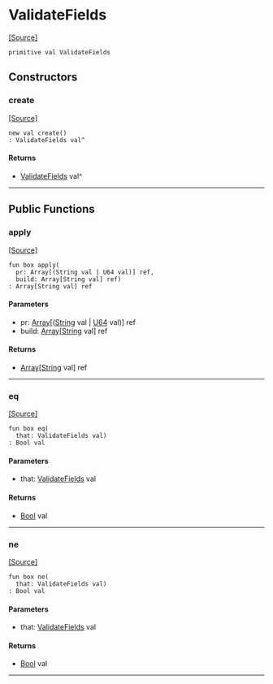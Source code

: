 # ValidateFields
<span class="source-link">[[Source]](src/semver-__-version/validate_fields.md#L3)</span>
```pony
primitive val ValidateFields
```

## Constructors

### create
<span class="source-link">[[Source]](src/semver-__-version/validate_fields.md#L3)</span>


```pony
new val create()
: ValidateFields val^
```

#### Returns

* [ValidateFields](semver-..-version-ValidateFields.md) val^

---

## Public Functions

### apply
<span class="source-link">[[Source]](src/semver-__-version/validate_fields.md#L4)</span>


```pony
fun box apply(
  pr: Array[(String val | U64 val)] ref,
  build: Array[String val] ref)
: Array[String val] ref
```
#### Parameters

*   pr: [Array](builtin-Array.md)\[([String](builtin-String.md) val | [U64](builtin-U64.md) val)\] ref
*   build: [Array](builtin-Array.md)\[[String](builtin-String.md) val\] ref

#### Returns

* [Array](builtin-Array.md)\[[String](builtin-String.md) val\] ref

---

### eq
<span class="source-link">[[Source]](src/semver-__-version/validate_fields.md#L4)</span>


```pony
fun box eq(
  that: ValidateFields val)
: Bool val
```
#### Parameters

*   that: [ValidateFields](semver-..-version-ValidateFields.md) val

#### Returns

* [Bool](builtin-Bool.md) val

---

### ne
<span class="source-link">[[Source]](src/semver-__-version/validate_fields.md#L4)</span>


```pony
fun box ne(
  that: ValidateFields val)
: Bool val
```
#### Parameters

*   that: [ValidateFields](semver-..-version-ValidateFields.md) val

#### Returns

* [Bool](builtin-Bool.md) val

---

